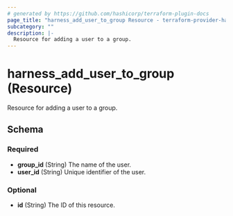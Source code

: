 ```yaml
---
# generated by https://github.com/hashicorp/terraform-plugin-docs
page_title: "harness_add_user_to_group Resource - terraform-provider-harness"
subcategory: ""
description: |-
  Resource for adding a user to a group.
---
```


# harness_add_user_to_group (Resource)

Resource for adding a user to a group.



<!-- schema generated by tfplugindocs -->
## Schema

### Required

- **group_id** (String) The name of the user.
- **user_id** (String) Unique identifier of the user.

### Optional

- **id** (String) The ID of this resource.


